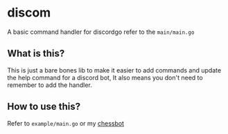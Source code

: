 # discom

A basic command handler for discordgo refer to the `main/main.go`

## What is this?

This is just a bare bones lib to make it easier to add commands and update the help command for a discord bot, It also means you don't need to remember to add the handler.

## How to use this?

Refer to `example/main.go` or my [chessbot](https://github.com/sardap/chessbot)
